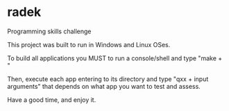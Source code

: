 # radek
 Programming skills challenge

This project was built to run in Windows and Linux OSes.

To build all applications you MUST to run a console/shell and type "make + <ENTER>"

Then, execute each app entering to its directory and type "qxx + input arguments" that depends on what app you want to test and assess.

Have a good time, and enjoy it.
